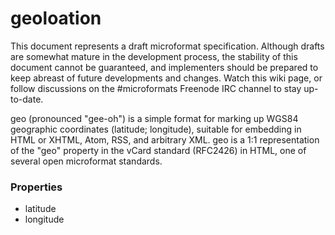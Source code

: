 # geoloation
This document represents a draft microformat specification. Although drafts are somewhat mature in the development process, the stability of this document cannot be guaranteed, and implementers should be prepared to keep abreast of future developments and changes. Watch this wiki page, or follow discussions on the #microformats Freenode IRC channel to stay up-to-date.

geo (pronounced "gee-oh") is a simple format for marking up WGS84 geographic coordinates (latitude; longitude), suitable for embedding in HTML or XHTML, Atom, RSS, and arbitrary XML. geo is a 1:1 representation of the "geo" property in the vCard standard (RFC2426) in HTML, one of several open microformat standards.

### Properties
* latitude
* longitude